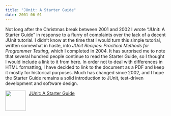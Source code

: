 ```yaml
---
title: "JUnit: A Starter Guide"
date: 2001-06-01
---
```

<p>Not long after the Christmas break between 2001 and 2002 I wrote &#8220;JUnit: A Starter Guide&#8221; in response to a flurry of complaints over the lack of a decent JUnit tutorial. I didn&#8217;t know at the time that I would turn this simple tutorial, written somewhat in haste, into <em>JUnit Recipes: Practical Methods for Programmer Testing</em>, which I completed in 2004. It has surprised me to note that several hundred people continue to read the Starter Guide, so I thought I would include a link to it from here. In order not to deal with differences in <span class="caps">HTML</span> formatting, I have decided to link to the document as a <span class="caps">PDF</span> and keep it mostly for historical purposes. Much has changed since 2002, and I hope the Starter Guide remains a solid introduction to JUnit, test-driven development and software design.</p>
<div>
<img style="float: left; width: 64px; padding-right: 10px" src="/images/download-pdf-64w.png"></img><p style="margin-top: auto; margin-bottom: auto"><a href="https://articles.jbrains.ca/JUnitAStarterGuide.pdf" title="pdf">JUnit: A Starter Guide</a></p>
</div>
